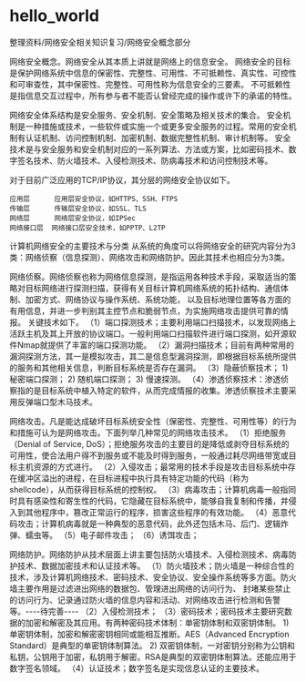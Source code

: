 # hello_world
整理资料/网络安全相关知识复习/网络安全概念部分

网络安全概念。网络安全从其本质上讲就是网络上的信息安全。
网络安全的目标是保护网络系统中信息的保密性、完整性、可用性、不可抵赖性、真实性、可控性和可审查性，其中保密性、完整性、可用性称为信息安全的三要素。
不可抵赖性是指信息交互过程中，所有参与者不能否认曾经完成的操作或许下的承诺的特性。

网络安全体系结构是安全服务、安全机制、安全策略及相关技术的集合。
安全机制是一种措施或技术，一些软件或实施一个或更多安全服务的过程。常用的安全机制有认证机制、访问控制机制、加密机制、数据完整性机制、审计机制等。
安全技术是与安全服务和安全机制对应的一系列算法、方法或方案，比如密码技术、数字签名技术、防火墙技术、入侵检测技术、防病毒技术和访问控制技术等。

对于目前广泛应用的TCP/IP协议，其分层的网络安全协议如下。

    应用层      应用层安全协议，如HTTPS、SSH、FTPS
    传输层      传输层安全协议，如SSL、TLS
    网络层      网络层安全协议，如IPSec
    网络接口层  网络接口层安全技术，如PPTP、L2TP

计算机网络安全的主要技术与分类
从系统的角度可以将网络安全的研究内容分为3类：网络侦察（信息探测）、网络攻击和网络防护。因此其技术也相应分为3类。

网络侦察。网络侦察也称为网络信息探测，是指运用各种技术手段，采取适当的策略对目标网络进行探测扫描，获得有关目标计算机网络系统的拓扑结构、通信体制、加密方式、网络协议与操作系统、系统功能，
以及目标地理位置等各方面的有用信息，并进一步判别其主控节点和脆弱节点，为实施网络攻击提供可靠的情报。
关键技术如下。
（1）端口探测技术；主要利用端口扫描技术，以发现网络上活跃主机及其上开放的协议端口。一般利用端口扫描软件进行端口探测，如开源软件Nmap就提供了丰富的端口探测功能。
（2）漏洞扫描技术；目前有两种常用的漏洞探测方法，其一是模拟攻击，其二是信息型漏洞探测，即根据目标系统所提供的服务和其他相关信息，判断目标系统是否存在漏洞。
（3）隐蔽侦察技术；
    1) 秘密端口探测；
    2) 随机端口探测；
    3) 慢速探测。
（4）渗透侦察技术：渗透侦察指的是目标系统中植入特定的软件，从而完成情报的收集。渗透侦察技术主要采用反弹端口型木马技术。

网络攻击。凡是能达成破坏目标系统安全性（保密性、完整性、可用性等）的行为和措施可认为是网络攻击。下面列举几种常见的网络攻击技术。
（1）拒绝服务（Denial of Service, DoS）；拒绝服务攻击的主要目的是降低或剥夺目标系统的可用性，使合法用户得不到服务或不能及时得到服务，一般通过耗尽网络带宽或目标主机资源的方式进行。
（2）入侵攻击；最常用的技术手段是攻击目标系统中存在缓冲区溢出的进程，在目标进程中执行具有特定功能的代码（称为shellcode），从而获得目标系统的控制权。
（3）病毒攻击；计算机病毒一般指同时具有感染性和寄生性的代码，它隐藏在目标系统中，能够自我复制和传播，并侵入到其他程序中，篡改正常运行的程序，损害这些程序的有效功能。
（4）恶意代码攻击；计算机病毒就是一种典型的恶意代码，此外还包括木马、后门、逻辑炸弹、蠕虫等。
（5）电子邮件攻击；
（6）诱饵攻击；

网络防护。网络防护从技术层面上讲主要包括防火墙技术、入侵检测技术、病毒防护技术、数据加密技术和认证技术等。
（1）防火墙技术；防火墙是一种综合性的技术，涉及计算机网络技术、密码技术、安全协议、安全操作系统等多方面。防火墙主要作用是过滤进出网络的数据包、管理进出网络的访问行为、
封堵某些禁止的访问行为、记录通过防火墙的信息内容和活动、对网络攻击进行检测和告警等。----待完善----
（2）入侵检测技术；
（3）密码技术；密码技术主要研究数据的加密和解密及其应用。有两种密码技术体制：单密钥体制和双密钥体制。
    1) 单密钥体制，加密和解密密钥相同或能相互推断。AES（Advanced Encryption Standard）是典型的单密钥体制算法。
    2) 双密钥体制，一对密钥分别称为公钥和私钥，公钥用于加密，私钥用于解密。RSA是典型的双密钥体制算法。还能应用于数字签名领域。
（4）认证技术；数字签名是实现信息认证的主要技术。
